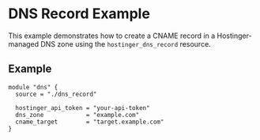 # DNS Record Example

This example demonstrates how to create a CNAME record in a Hostinger-managed DNS zone using the `hostinger_dns_record` resource.

## Example

```hcl
module "dns" {
  source = "./dns_record"

  hostinger_api_token = "your-api-token"
  dns_zone            = "example.com"
  cname_target        = "target.example.com"
}
```
